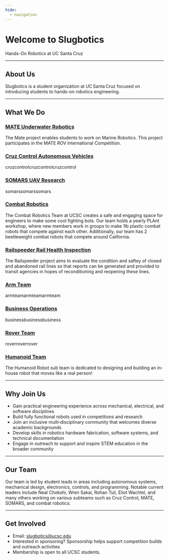 ```yaml
---
hide:
  - navigation
---
```


# Welcome to Slugbotics

Hands-On Robotics at UC Santa Cruz

---

## About Us

Slugbotics is a student organization at UC Santa Cruz focused on introducing
students to hands-on robotics engineering.

---

## What We Do

### [MATE Underwater Robotics](projects/mate)

The Mate project enables students to work on Marine Robotics. This project
participates in the MATE ROV International Competition.

### [Cruz Control Autonomous Vehicles](projects/cruzcontrol)

cruzcontrolcruzcontrolcruzcontrol

### [SOMARS UAV Research](projects/somars)

somarssomarssomars

### [Combat Robotics](projects/combatrobotics)

The Combat Robotics Team at UCSC creates a safe and engaging space for engineers
to make some cool fighting bots. Our team holds a yearly PLAnt workshop, where
new members work in groups to make 1lb plastic combat robots that compete
against each other. Additionally, our team has 2 beetleweight combat robots that
compete around California.

### [Railspeeder Rail Health Inspection](projects/railspeeder)

The Railspeeder project aims to evaluate the condition and saftey of closed and
abandoned rail lines so that reports can be generated and provided to transit
agencies in hopes of reconditioning and reopening these lines.

### [Arm Team](projects/arm)

armteamarmteamarmteam

### [Business Operations](projects/business)

businessbusinessbusiness

### [Rover Team](projects/rover)

roverroverrover

### [Humanoid Team](projects/humanoid)

The Humanoid Robot sub team is dedicated to designing and building an in-house
robot that moves like a real person!

---

## Why Join Us

- Gain practical engineering experience across mechanical, electrical, and
  software disciplines
- Build fully functional robots used in competitions and research
- Join an inclusive multi‑disciplinary community that welcomes diverse academic
  backgrounds
- Develop skills in robotics hardware fabrication, software systems, and
  technical documentation
- Engage in outreach to support and inspire STEM education in the broader
  community

---

## Our Team

Our team is led by student leads in areas including autonomous systems,
mechanical design, electronics, controls, and programming. Notable current
leaders include Neal Chokshi, Wren Sakai, Rohan Tuli, Eliot Wachtel, and many
others working on various subteams such as Cruz Control, MATE, SOMARS, and
combat robotics.

---

## Get Involved

- Email: slugbotics@ucsc.edu
- Interested in sponsoring? Sponsorship helps support competition builds and
  outreach activities
- Membership is open to all UCSC students.
